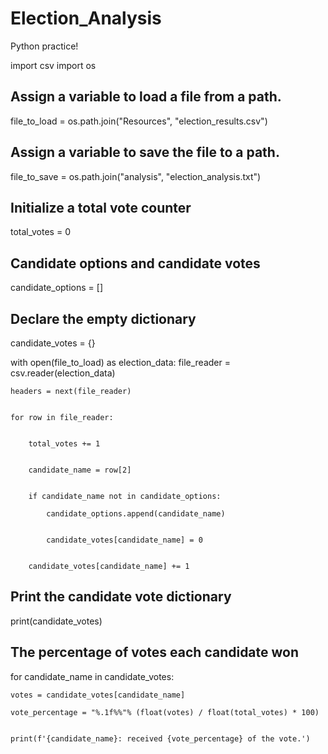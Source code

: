 # Election_Analysis
Python practice!

import csv
import os

## Assign a variable to load a file from a path.
file_to_load = os.path.join("Resources", "election_results.csv")

## Assign a variable to save the file to a path.
file_to_save = os.path.join("analysis", "election_analysis.txt")

## Initialize a total vote counter
total_votes = 0

## Candidate options and candidate votes
candidate_options = []

## Declare the empty dictionary
candidate_votes = {}


with open(file_to_load) as election_data:
    file_reader = csv.reader(election_data)

    
    headers = next(file_reader)

    
    for row in file_reader:

        
        total_votes += 1

        
        candidate_name = row[2]

        
        if candidate_name not in candidate_options:
            
            candidate_options.append(candidate_name)
            
            
            candidate_votes[candidate_name] = 0

            
        candidate_votes[candidate_name] += 1


       

## Print the candidate vote dictionary
print(candidate_votes)

    
## The percentage of votes each candidate won
for candidate_name in candidate_votes:

    votes = candidate_votes[candidate_name]

    vote_percentage = "%.1f%%"% (float(votes) / float(total_votes) * 100)
    
    
    print(f'{candidate_name}: received {vote_percentage} of the vote.')
